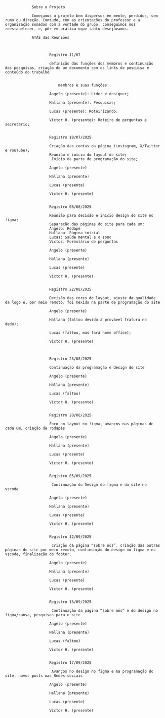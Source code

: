 
                Sobre o Projeto
            
                Começamos o projeto bem dispersos em mente, perdidos, sem rumo ou direção. Contudo, com as orientações do professor e a organização somados com a vontade do grupo, conseguimos nos reestabelecer, e, pôr em prática oque tanto desejávamos.
            
                ATAS das Reuniões
            
                
                
                        Registro 11/07
                   
                        definição das funções dos membros e continuação das pesquisas, criação de um documento com os links de pesquisa e conteúdo do trabalho
                    
                        
                            membros e suas funções:
                        
                        Angelo (presente): Líder e designer;
                    
                        Hallana (presente): Pesquisas;
                    
                        Lucas (presente): Roteirizando;
                    
                        Victor H. (presente): Roteiro de perguntas e secretário;

                    
                        Registro 18/07/2025
                    
                        Criação das contas da página (instagram, X/Twitter e YouTube);
                        Reunião e início do layout do site;
                         Início da parte de programação do site;

                        Angelo (presente)
                    
                        Hallana (presente)
                    
                        Lucas (presente)
                    
                        Victor H. (presente)

                    
                        Registro 08/08/2025
                    
                        Reunião para decisão e início design do site no figma;
                        Separação das páginas do site para cada um:
                        Angelo: Rodapé
                        Hallana: Página inicial
                        Lucas: Saúde mental e o sono
                        Victor: Formulário de perguntas

                        Angelo (presente)
                    
                        Hallana (presente)
                    
                        Lucas (presente)
                    
                        Victor H. (presente)

                    
                        Registro 22/08/2025
                    
                        Decisão das cores do layout, ajuste da qualidade da logo e, por meio remoto, foi mexido na parte de programação do site

                        Angelo (presente)
                    
                        Hallana (faltou devido à provável fratura no dedo);
                    
                        Lucas (faltou, mas fará home office);
                    
                        Victor H. (presente)


                    
                        Registro 23/08/2025
                    
                        Continuação da programação e design do site

                        Angelo (presente)
                    
                        Hallana (presente)
                    
                        Lucas (faltou)
                    
                        Victor H. (presente)

                    
                        Registro 28/08/2025
                    
                        Foco no layout no figma, avanços nas páginas de cada um, criação de rodapés

                        Angelo (presente)
                    
                        Hallana (presente)
                    
                        Lucas (presente)
                    
                        Victor H. (presente)

                  
                        Registro 05/09/2025
                    
                         Continuação do Design do figma e do site no vscode

                        Angelo (presente)
                   
                        Hallana (presente)
                    
                        Lucas (presente)
                    
                        Victor H. (presente)

                  
                        Registro 12/09/2025
                    
                         Criação da página “sobre nós”, criação das outras páginas do site por meio remoto, continuação do design no figma e no vscode, finalização do footer.

                        Angelo (presente)
              
                        Hallana (presente)
                    
                        Lucas (presente)
                    
                        Victor H. (presente)

                    
                        Registro 13/09/2025
                   
                         Continuação da página “sobre nós” e do design no figma/canva, pesquisas para o site

                        Angelo (presente)
         
                        Hallana (presente)
                    
                        Lucas (faltou)
                    
                        Victor H. (presente)

                    
                        Registro 17/09/2025
                    
                         Avanços no design no figma e na programação do site, novos posts nas Redes sociais

                        Angelo (presente)
                    
                        Hallana (presente)
                    
                        Lucas (presente)
                    
                        Victor H. (presente)
